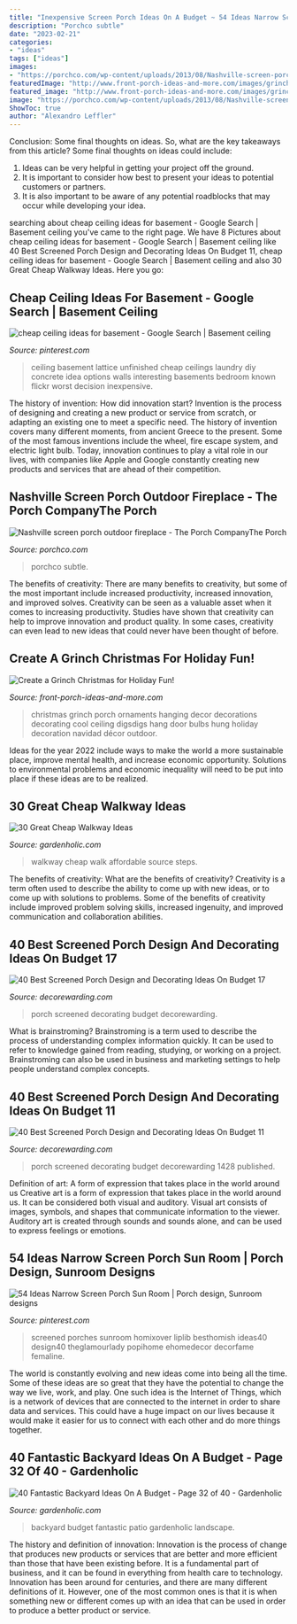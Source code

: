 ```yaml
---
title: "Inexpensive Screen Porch Ideas On A Budget ~ 54 Ideas Narrow Screen Porch Sun Room"
description: "Porchco subtle"
date: "2023-02-21"
categories:
- "ideas"
tags: ["ideas"]
images:
- "https://porchco.com/wp-content/uploads/2013/08/Nashville-screen-porch-outdoor-fireplace.jpg"
featuredImage: "http://www.front-porch-ideas-and-more.com/images/grinch-christmas-2.jpg"
featured_image: "http://www.front-porch-ideas-and-more.com/images/grinch-christmas-2.jpg"
image: "https://porchco.com/wp-content/uploads/2013/08/Nashville-screen-porch-outdoor-fireplace.jpg"
ShowToc: true
author: "Alexandro Leffler"
---
```



Conclusion: Some final thoughts on ideas.
So, what are the key takeaways from this article?
Some final thoughts on ideas could include:
1. Ideas can be very helpful in getting your project off the ground.
2. It is important to consider how best to present your ideas to potential customers or partners.
3. It is also important to be aware of any potential roadblocks that may occur while developing your idea.

	

		
searching about cheap ceiling ideas for basement - Google Search | Basement ceiling you've came to the right page. We have 8 Pictures about cheap ceiling ideas for basement - Google Search | Basement ceiling like 40 Best Screened Porch Design and Decorating Ideas On Budget 11, cheap ceiling ideas for basement - Google Search | Basement ceiling and also 30 Great Cheap Walkway Ideas. Here you go:
		
    
## Cheap Ceiling Ideas For Basement - Google Search | Basement Ceiling

<img loading=lazy src="https://i.pinimg.com/736x/b7/13/d4/b713d4a2d5eb0d03ece021360ba8cd1c--cheap-basement-ceiling-ideas-unfinished-basement-ceiling.jpg" onerror="this.onerror=null;this.src='https://tse3.mm.bing.net/th?id=OIP.jBqGFJtx_L4w9iSI01p3lAHaFj&amp;pid=15.1';" alt="cheap ceiling ideas for basement - Google Search | Basement ceiling">

_Source: pinterest.com_

>ceiling basement lattice unfinished cheap ceilings laundry diy concrete idea options walls interesting basements bedroom known flickr worst decision inexpensive. 

	

The history of invention: How did innovation start?
Invention is the process of designing and creating a new product or service from scratch, or adapting an existing one to meet a specific need. The history of invention covers many different moments, from ancient Greece to the present. Some of the most famous inventions include the wheel, fire escape system, and electric light bulb. Today, innovation continues to play a vital role in our lives, with companies like Apple and Google constantly creating new products and services that are ahead of their competition.

    
## Nashville Screen Porch Outdoor Fireplace - The Porch CompanyThe Porch

<img loading=lazy src="https://porchco.com/wp-content/uploads/2013/08/Nashville-screen-porch-outdoor-fireplace.jpg" onerror="this.onerror=null;this.src='https://tse4.mm.bing.net/th?id=OIP.LdjTUejbD6UB_D4JHsSKHQHaE8&amp;pid=15.1';" alt="Nashville screen porch outdoor fireplace - The Porch CompanyThe Porch">

_Source: porchco.com_

>porchco subtle. 

	

The benefits of creativity: There are many benefits to creativity, but some of the most important include increased productivity, increased innovation, and improved solves.
Creativity can be seen as a valuable asset when it comes to increasing productivity. Studies have shown that creativity can help to improve innovation and product quality. In some cases, creativity can even lead to new ideas that could never have been thought of before.

    
## Create A Grinch Christmas For Holiday Fun!

<img loading=lazy src="http://www.front-porch-ideas-and-more.com/images/grinch-christmas-2.jpg" onerror="this.onerror=null;this.src='https://tse3.mm.bing.net/th?id=OIP.Up8eG7OAFflSlSz8x3xf4QHaLG&amp;pid=15.1';" alt="Create a Grinch Christmas for Holiday Fun!">

_Source: front-porch-ideas-and-more.com_

>christmas grinch porch ornaments hanging decor decorations decorating cool ceiling digsdigs hang door bulbs hung holiday decoration navidad décor outdoor. 

	

Ideas for the year 2022 include ways to make the world a more sustainable place, improve mental health, and increase economic opportunity. Solutions to environmental problems and economic inequality will need to be put into place if these ideas are to be realized.

    
## 30 Great Cheap Walkway Ideas

<img loading=lazy src="https://gardenholic.com/wp-content/uploads/2019/12/Cheap-walkway-ideas16.jpg" onerror="this.onerror=null;this.src='https://tse3.mm.bing.net/th?id=OIP.Gk2dXJruwMoJfAruIPQVTAHaLH&amp;pid=15.1';" alt="30 Great Cheap Walkway Ideas">

_Source: gardenholic.com_

>walkway cheap walk affordable source steps. 

	

The benefits of creativity: What are the benefits of creativity?
Creativity is a term often used to describe the ability to come up with new ideas, or to come up with solutions to problems. Some of the benefits of creativity include improved problem solving skills, increased ingenuity, and improved communication and collaboration abilities.

    
## 40 Best Screened Porch Design And Decorating Ideas On Budget 17

<img loading=lazy src="https://i0.wp.com/decorewarding.com/wp-content/uploads/2019/03/40-Best-Screened-Porch-Design-and-Decorating-Ideas-On-Budget-17.jpg?fit=948%2C1424&amp;ssl=1" onerror="this.onerror=null;this.src='https://tse4.mm.bing.net/th?id=OIP.8oYLuq78qVrZd54OCr9tqAHaLI&amp;pid=15.1';" alt="40 Best Screened Porch Design and Decorating Ideas On Budget 17">

_Source: decorewarding.com_

>porch screened decorating budget decorewarding. 

	

What is brainstroming?
Brainstroming is a term used to describe the process of understanding complex information quickly. It can be used to refer to knowledge gained from reading, studying, or working on a project. Brainstroming can also be used in business and marketing settings to help people understand complex concepts.

    
## 40 Best Screened Porch Design And Decorating Ideas On Budget 11

<img loading=lazy src="http://decorewarding.com/wp-content/uploads/2019/03/40-Best-Screened-Porch-Design-and-Decorating-Ideas-On-Budget-11.jpg" onerror="this.onerror=null;this.src='https://tse2.mm.bing.net/th?id=OIP.af_8Y1yhBUmLFd0cXgyN0AHaLK&amp;pid=15.1';" alt="40 Best Screened Porch Design and Decorating Ideas On Budget 11">

_Source: decorewarding.com_

>porch screened decorating budget decorewarding 1428 published. 

	

Definition of art: A form of expression that takes place in the world around us
Creative art is a form of expression that takes place in the world around us. It can be considered both visual and auditory. Visual art consists of images, symbols, and shapes that communicate information to the viewer. Auditory art is created through sounds and sounds alone, and can be used to express feelings or emotions.

    
## 54 Ideas Narrow Screen Porch Sun Room | Porch Design, Sunroom Designs

<img loading=lazy src="https://i.pinimg.com/736x/46/c6/5d/46c65d3ee49a7e55b508cda3dcbd140a.jpg" onerror="this.onerror=null;this.src='https://tse3.mm.bing.net/th?id=OIP.JdKJw1X_9rBfWQQZM2P4GwAAAA&amp;pid=15.1';" alt="54 Ideas Narrow Screen Porch Sun Room | Porch design, Sunroom designs">

_Source: pinterest.com_

>screened porches sunroom homixover liplib besthomish ideas40 design40 theglamourlady popihome ehomedecor decorfame femaline. 

	

The world is constantly evolving and new ideas come into being all the time. Some of these ideas are so great that they have the potential to change the way we live, work, and play. One such idea is the Internet of Things, which is a network of devices that are connected to the internet in order to share data and services. This could have a huge impact on our lives because it would make it easier for us to connect with each other and do more things together.

    
## 40 Fantastic Backyard Ideas On A Budget - Page 32 Of 40 - Gardenholic

<img loading=lazy src="https://gardenholic.com/wp-content/uploads/2019/04/Backyard-32.jpg" onerror="this.onerror=null;this.src='https://tse2.mm.bing.net/th?id=OIP.dfpqJDhZB5NHXX37_X3wKgHaNK&amp;pid=15.1';" alt="40 Fantastic Backyard Ideas On A Budget - Page 32 of 40 - Gardenholic">

_Source: gardenholic.com_

>backyard budget fantastic patio gardenholic landscape. 

	

The history and definition of innovation:
Innovation is the process of change that produces new products or services that are better and more efficient than those that have been existing before. It is a fundamental part of business, and it can be found in everything from health care to technology. Innovation has been around for centuries, and there are many different definitions of it. However, one of the most common ones is that it is when something new or different comes up with an idea that can be used in order to produce a better product or service.

